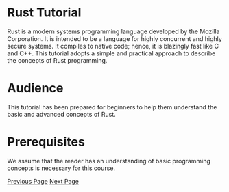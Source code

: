 # Rust Tutorial
Rust is a modern systems programming language developed by the Mozilla Corporation. It is intended to be a language for highly concurrent and highly secure systems. It compiles to native code; hence, it is blazingly fast like C and C++. This tutorial adopts a simple and practical approach to describe the concepts of Rust programming.

# Audience
This tutorial has been prepared for beginners to help them understand the basic and advanced concepts of Rust.

# Prerequisites
We assume that the reader has an understanding of basic programming concepts is necessary for this course.


[Previous Page](../rust/index.md) [Next Page](../rust/rust_introduction.md) 
